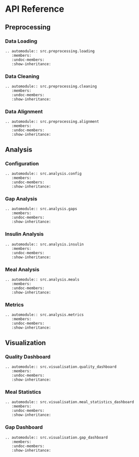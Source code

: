 # API Reference

## Preprocessing

### Data Loading

```{eval-rst}
.. automodule:: src.preprocessing.loading
   :members:
   :undoc-members:
   :show-inheritance:
```

### Data Cleaning

```{eval-rst}
.. automodule:: src.preprocessing.cleaning
   :members:
   :undoc-members:
   :show-inheritance:
```

### Data Alignment

```{eval-rst}
.. automodule:: src.preprocessing.alignment
   :members:
   :undoc-members:
   :show-inheritance:
```

## Analysis

### Configuration

```{eval-rst}
.. automodule:: src.analysis.config
   :members:
   :undoc-members:
   :show-inheritance:
```

### Gap Analysis

```{eval-rst}
.. automodule:: src.analysis.gaps
   :members:
   :undoc-members:
   :show-inheritance:
```

### Insulin Analysis

```{eval-rst}
.. automodule:: src.analysis.insulin
   :members:
   :undoc-members:
   :show-inheritance:
```

### Meal Analysis

```{eval-rst}
.. automodule:: src.analysis.meals
   :members:
   :undoc-members:
   :show-inheritance:
```

### Metrics

```{eval-rst}
.. automodule:: src.analysis.metrics
   :members:
   :undoc-members:
   :show-inheritance:
```

## Visualization

### Quality Dashboard

```{eval-rst}
.. automodule:: src.visualisation.quality_dashboard
   :members:
   :undoc-members:
   :show-inheritance:
```

### Meal Statistics

```{eval-rst}
.. automodule:: src.visualisation.meal_statistics_dashboard
   :members:
   :undoc-members:
   :show-inheritance:
```

### Gap Dashboard

```{eval-rst}
.. automodule:: src.visualisation.gap_dashboard
   :members:
   :undoc-members:
   :show-inheritance:
```
